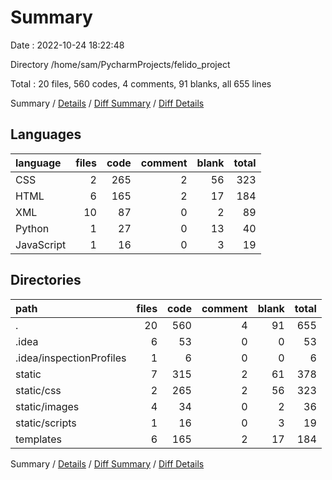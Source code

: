 # Summary

Date : 2022-10-24 18:22:48

Directory /home/sam/PycharmProjects/felido_project

Total : 20 files,  560 codes, 4 comments, 91 blanks, all 655 lines

Summary / [Details](details.md) / [Diff Summary](diff.md) / [Diff Details](diff-details.md)

## Languages
| language | files | code | comment | blank | total |
| :--- | ---: | ---: | ---: | ---: | ---: |
| CSS | 2 | 265 | 2 | 56 | 323 |
| HTML | 6 | 165 | 2 | 17 | 184 |
| XML | 10 | 87 | 0 | 2 | 89 |
| Python | 1 | 27 | 0 | 13 | 40 |
| JavaScript | 1 | 16 | 0 | 3 | 19 |

## Directories
| path | files | code | comment | blank | total |
| :--- | ---: | ---: | ---: | ---: | ---: |
| . | 20 | 560 | 4 | 91 | 655 |
| .idea | 6 | 53 | 0 | 0 | 53 |
| .idea/inspectionProfiles | 1 | 6 | 0 | 0 | 6 |
| static | 7 | 315 | 2 | 61 | 378 |
| static/css | 2 | 265 | 2 | 56 | 323 |
| static/images | 4 | 34 | 0 | 2 | 36 |
| static/scripts | 1 | 16 | 0 | 3 | 19 |
| templates | 6 | 165 | 2 | 17 | 184 |

Summary / [Details](details.md) / [Diff Summary](diff.md) / [Diff Details](diff-details.md)